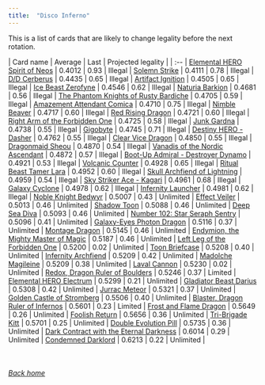 ```yaml
---
title:  "Disco Inferno"
---
```


This is a list of cards that are likely to change legality before the next rotation.

| Card name | Average | Last | Projected legality |
| :-- |
[Elemental HERO Spirit of Neos](https://db.ygoprodeck.com/card/?search=Elemental%20HERO%20Spirit%20of%20Neos) | 0.4012 | 0.93 | Illegal |
[Solemn Strike](https://db.ygoprodeck.com/card/?search=Solemn%20Strike) | 0.4111 | 0.78 | Illegal |
[D/D Cerberus](https://db.ygoprodeck.com/card/?search=D/D%20Cerberus) | 0.4435 | 0.65 | Illegal |
[Artifact Ignition](https://db.ygoprodeck.com/card/?search=Artifact%20Ignition) | 0.4505 | 0.65 | Illegal |
[Ice Beast Zerofyne](https://db.ygoprodeck.com/card/?search=Ice%20Beast%20Zerofyne) | 0.4546 | 0.62 | Illegal |
[Naturia Barkion](https://db.ygoprodeck.com/card/?search=Naturia%20Barkion) | 0.4681 | 0.56 | Illegal |
[The Phantom Knights of Rusty Bardiche](https://db.ygoprodeck.com/card/?search=The%20Phantom%20Knights%20of%20Rusty%20Bardiche) | 0.4705 | 0.59 | Illegal |
[Amazement Attendant Comica](https://db.ygoprodeck.com/card/?search=Amazement%20Attendant%20Comica) | 0.4710 | 0.75 | Illegal |
[Nimble Beaver](https://db.ygoprodeck.com/card/?search=Nimble%20Beaver) | 0.4717 | 0.60 | Illegal |
[Red Rising Dragon](https://db.ygoprodeck.com/card/?search=Red%20Rising%20Dragon) | 0.4721 | 0.60 | Illegal |
[Right Arm of the Forbidden One](https://db.ygoprodeck.com/card/?search=Right%20Arm%20of%20the%20Forbidden%20One) | 0.4725 | 0.58 | Illegal |
[Junk Gardna](https://db.ygoprodeck.com/card/?search=Junk%20Gardna) | 0.4738 | 0.55 | Illegal |
[Gigobyte](https://db.ygoprodeck.com/card/?search=Gigobyte) | 0.4745 | 0.71 | Illegal |
[Destiny HERO - Dasher](https://db.ygoprodeck.com/card/?search=Destiny%20HERO%20-%20Dasher) | 0.4762 | 0.55 | Illegal |
[Clear Vice Dragon](https://db.ygoprodeck.com/card/?search=Clear%20Vice%20Dragon) | 0.4850 | 0.55 | Illegal |
[Dragonmaid Sheou](https://db.ygoprodeck.com/card/?search=Dragonmaid%20Sheou) | 0.4870 | 0.54 | Illegal |
[Vanadis of the Nordic Ascendant](https://db.ygoprodeck.com/card/?search=Vanadis%20of%20the%20Nordic%20Ascendant) | 0.4872 | 0.57 | Illegal |
[Boot-Up Admiral - Destroyer Dynamo](https://db.ygoprodeck.com/card/?search=Boot-Up%20Admiral%20-%20Destroyer%20Dynamo) | 0.4921 | 0.53 | Illegal |
[Volcanic Counter](https://db.ygoprodeck.com/card/?search=Volcanic%20Counter) | 0.4928 | 0.65 | Illegal |
[Ritual Beast Tamer Lara](https://db.ygoprodeck.com/card/?search=Ritual%20Beast%20Tamer%20Lara) | 0.4952 | 0.60 | Illegal |
[Skull Archfiend of Lightning](https://db.ygoprodeck.com/card/?search=Skull%20Archfiend%20of%20Lightning) | 0.4959 | 0.54 | Illegal |
[Sky Striker Ace - Kagari](https://db.ygoprodeck.com/card/?search=Sky%20Striker%20Ace%20-%20Kagari) | 0.4961 | 0.68 | Illegal |
[Galaxy Cyclone](https://db.ygoprodeck.com/card/?search=Galaxy%20Cyclone) | 0.4978 | 0.62 | Illegal |
[Infernity Launcher](https://db.ygoprodeck.com/card/?search=Infernity%20Launcher) | 0.4981 | 0.62 | Illegal |
[Noble Knight Bedwyr](https://db.ygoprodeck.com/card/?search=Noble%20Knight%20Bedwyr) | 0.5007 | 0.43 | Unlimited |
[Effect Veiler](https://db.ygoprodeck.com/card/?search=Effect%20Veiler) | 0.5013 | 0.46 | Unlimited |
[Shadow Toon](https://db.ygoprodeck.com/card/?search=Shadow%20Toon) | 0.5088 | 0.46 | Unlimited |
[Deep Sea Diva](https://db.ygoprodeck.com/card/?search=Deep%20Sea%20Diva) | 0.5093 | 0.46 | Unlimited |
[Number 102: Star Seraph Sentry](https://db.ygoprodeck.com/card/?search=Number%20102:%20Star%20Seraph%20Sentry) | 0.5096 | 0.41 | Unlimited |
[Galaxy-Eyes Photon Dragon](https://db.ygoprodeck.com/card/?search=Galaxy-Eyes%20Photon%20Dragon) | 0.5116 | 0.37 | Unlimited |
[Montage Dragon](https://db.ygoprodeck.com/card/?search=Montage%20Dragon) | 0.5145 | 0.46 | Unlimited |
[Endymion, the Mighty Master of Magic](https://db.ygoprodeck.com/card/?search=Endymion,%20the%20Mighty%20Master%20of%20Magic) | 0.5187 | 0.46 | Unlimited |
[Left Leg of the Forbidden One](https://db.ygoprodeck.com/card/?search=Left%20Leg%20of%20the%20Forbidden%20One) | 0.5200 | 0.02 | Unlimited |
[Toon Briefcase](https://db.ygoprodeck.com/card/?search=Toon%20Briefcase) | 0.5208 | 0.40 | Unlimited |
[Infernity Archfiend](https://db.ygoprodeck.com/card/?search=Infernity%20Archfiend) | 0.5209 | 0.42 | Unlimited |
[Madolche Magileine](https://db.ygoprodeck.com/card/?search=Madolche%20Magileine) | 0.5209 | 0.38 | Unlimited |
[Laval Cannon](https://db.ygoprodeck.com/card/?search=Laval%20Cannon) | 0.5230 | 0.02 | Unlimited |
[Redox, Dragon Ruler of Boulders](https://db.ygoprodeck.com/card/?search=Redox,%20Dragon%20Ruler%20of%20Boulders) | 0.5246 | 0.37 | Limited |
[Elemental HERO Electrum](https://db.ygoprodeck.com/card/?search=Elemental%20HERO%20Electrum) | 0.5299 | 0.21 | Unlimited |
[Gladiator Beast Darius](https://db.ygoprodeck.com/card/?search=Gladiator%20Beast%20Darius) | 0.5308 | 0.42 | Unlimited |
[Jurrac Meteor](https://db.ygoprodeck.com/card/?search=Jurrac%20Meteor) | 0.5321 | 0.37 | Unlimited |
[Golden Castle of Stromberg](https://db.ygoprodeck.com/card/?search=Golden%20Castle%20of%20Stromberg) | 0.5506 | 0.40 | Unlimited |
[Blaster, Dragon Ruler of Infernos](https://db.ygoprodeck.com/card/?search=Blaster,%20Dragon%20Ruler%20of%20Infernos) | 0.5601 | 0.23 | Limited |
[Frost and Flame Dragon](https://db.ygoprodeck.com/card/?search=Frost%20and%20Flame%20Dragon) | 0.5649 | 0.26 | Unlimited |
[Foolish Return](https://db.ygoprodeck.com/card/?search=Foolish%20Return) | 0.5656 | 0.36 | Unlimited |
[Tri-Brigade Kitt](https://db.ygoprodeck.com/card/?search=Tri-Brigade%20Kitt) | 0.5701 | 0.25 | Unlimited |
[Double Evolution Pill](https://db.ygoprodeck.com/card/?search=Double%20Evolution%20Pill) | 0.5735 | 0.36 | Unlimited |
[Dark Contract with the Eternal Darkness](https://db.ygoprodeck.com/card/?search=Dark%20Contract%20with%20the%20Eternal%20Darkness) | 0.6014 | 0.29 | Unlimited |
[Condemned Darklord](https://db.ygoprodeck.com/card/?search=Condemned%20Darklord) | 0.6213 | 0.22 | Unlimited |

<br>

###### [Back home](index)
